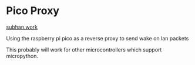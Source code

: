 # Pico Proxy

[subhan.work](https://subhan.work)

Using the raspberry pi pico as a reverse proxy to send wake on lan packets

This probably will work for other microcontrollers which support micropython.
